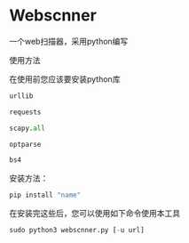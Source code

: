 # Webscnner
一个web扫描器，采用python编写

使用方法

在使用前您应该要安装python库
```python
urllib

requests

scapy.all

optparse

bs4
```
安装方法：
```python
pip install "name"
```



在安装完这些后，您可以使用如下命令使用本工具
```python
sudo python3 webscnner.py [-u url]
```